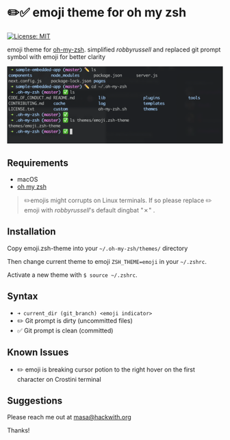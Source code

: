 # ✏️✅ emoji theme for oh my zsh

[![License: MIT](https://img.shields.io/badge/License-MIT-green.svg)](LICENSE.md)

emoji theme for [oh-my-zsh](https://github.com/ohmyzsh/ohmyzsh/). simplified _robbyrussell_ and replaced git prompt symbol with emoji for better clarity

![Alt text](emoji_theme_ohmyzsh.png "emoji oh my zsh theme preview")


## Requirements
- macOS
- [oh my zsh](https://ohmyz.sh/)


> ✏️emojis might corrupts on Linux terminals. If so please replace ✏️ emoji with _robbyrussell_'s default dingbat "✗" .

## Installation

Copy emoji.zsh-theme into your `~/.oh-my-zsh/themes/` directory

Then change current theme to emoji `ZSH_THEME=emoji` in your `~/.zshrc`.

Activate a new theme with `$ source ~/.zshrc`.

## Syntax

- `➜ current_dir (git_branch) <emoji indicator>`
- ✏️ Git prompt is dirty (uncommitted files)
- ✅ Git prompt is clean (committed)

## Known Issues
- ✏️ emoji is breaking cursor potion to the right hover on the first character on Crostini terminal

## Suggestions

Please reach me out at [masa@hackwith.org](masa@hackwith.org)

Thanks!
